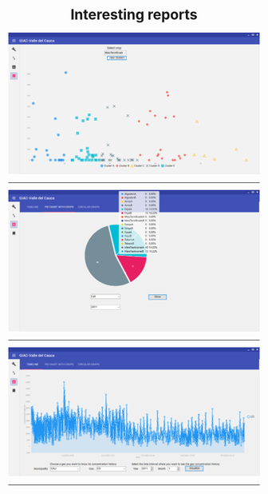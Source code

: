 <h1 align="center">Interesting reports </h1>


![Overview](kmeans.png?raw=true)
*******************************************************************************************************************************


![Overview](pieChart.png?raw=true)
*******************************************************************************************************************************


![Overview](timeline.PNG?raw=true)
*******************************************************************************************************************************
